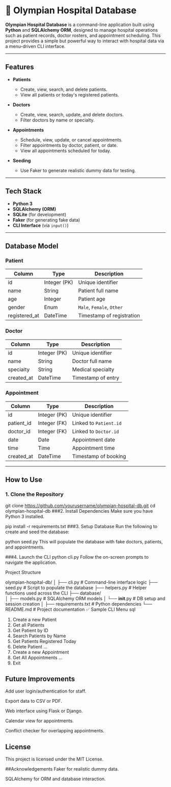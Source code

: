 # 🏥 Olympian Hospital Database

**Olympian Hospital Database** is a command-line application built using **Python** and **SQLAlchemy ORM**, designed to manage hospital operations such as patient records, doctor rosters, and appointment scheduling. This project provides a simple but powerful way to interact with hospital data via a menu-driven CLI interface.

---

## Features

- **Patients**
  - Create, view, search, and delete patients.
  - View all patients or today's registered patients.

- **Doctors**
  - Create, view, search, update, and delete doctors.
  - Filter doctors by name or specialty.

- **Appointments**
  - Schedule, view, update, or cancel appointments.
  - Filter appointments by doctor, patient, or date.
  - View all appointments scheduled for today.

- **Seeding**
  - Use Faker to generate realistic dummy data for testing.

---

##  Tech Stack

- **Python 3**
- **SQLAlchemy (ORM)**
- **SQLite** (for development)
- **Faker** (for generating fake data)
- **CLI Interface** (via `input()`)

---

##  Database Model

### Patient
| Column       | Type         | Description             |
|--------------|--------------|-------------------------|
| id           | Integer (PK) | Unique identifier       |
| name         | String       | Patient full name       |
| age          | Integer      | Patient age             |
| gender       | Enum         | `Male`, `Female`, `Other` |
| registered_at| DateTime     | Timestamp of registration |

###  Doctor
| Column       | Type         | Description             |
|--------------|--------------|-------------------------|
| id           | Integer (PK) | Unique identifier       |
| name         | String       | Doctor full name        |
| specialty    | String       | Medical specialty       |
| created_at   | DateTime     | Timestamp of entry      |

###  Appointment
| Column       | Type         | Description             |
|--------------|--------------|-------------------------|
| id           | Integer (PK) | Unique identifier       |
| patient_id   | Integer (FK) | Linked to `Patient.id`  |
| doctor_id    | Integer (FK) | Linked to `Doctor.id`   |
| date         | Date         | Appointment date        |
| time         | Time         | Appointment time        |
| created_at   | DateTime     | Timestamp of booking    |

---

##  How to Use

### 1. Clone the Repository


git clone https://github.com/yourusername/olympian-hospital-db.git
cd olympian-hospital-db
###2.  Install Dependencies
Make sure you have Python 3 installed.

pip install -r requirements.txt
###3.  Setup Database
Run the following to create and seed the database:

python seed.py
This will populate the database with fake doctors, patients, and appointments.

###4.  Launch the CLI
python cli.py
Follow the on-screen prompts to navigate the application.

Project Structure

olympian-hospital-db/
│
├── cli.py               # Command-line interface logic
├── seed.py              # Script to populate the database
├── helpers.py           # Helper functions used across the CLI
├── database/            
│   ├── models.py        # SQLAlchemy ORM models
│   └── __init__.py      # DB setup and session creation
│
├── requirements.txt     # Python dependencies
└── README.md            # Project documentation
✅ Sample CLI Menu
sql

1. Create a new Patient
2. Get all Patients
3. Get Patient by ID
4. Search Patients by Name
5. Get Patients Registered Today
6. Delete Patient
...
13. Create a new Appointment
14. Get All Appointments
...
23. Exit
## Future Improvements
Add user login/authentication for staff.

Export data to CSV or PDF.

Web interface using Flask or Django.

Calendar view for appointments.

Conflict checker for overlapping appointments.

## License
This project is licensed under the MIT License.

##Acknowledgements
Faker for realistic dummy data.

SQLAlchemy for ORM and database interaction.